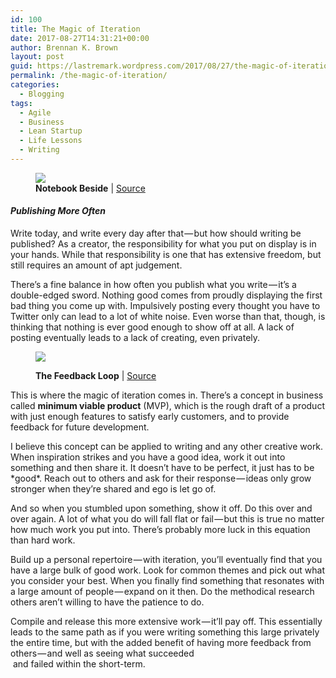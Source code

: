 ```yaml
---
id: 100
title: The Magic of Iteration
date: 2017-08-27T14:31:21+00:00
author: Brennan K. Brown
layout: post
guid: https://lastremark.wordpress.com/2017/08/27/the-magic-of-iteration/
permalink: /the-magic-of-iteration/
categories:
  - Blogging
tags:
  - Agile
  - Business
  - Lean Startup
  - Life Lessons
  - Writing
---
```


<figure class="wp-caption"><img data-width="3000" data-height="2000" src="https://cdn-images-1.medium.com/max/2560/1*2Vc_JahnY6Xt1QtZ_ZNpFQ.png" /><figcaption class="wp-caption-text"><b>Notebook Beside</b> |&nbsp;<a href="https://www.pexels.com/photo/notebook-beside-the-iphone-on-table-196644/" target="_blank" rel="noopener noreferrer">Source</a></figcaption></figure> 

#### _Publishing More&nbsp;Often_

<span>W</span>rite today, and write every day after that — but how should writing be published? As a creator, the responsibility for what you put on display is in your hands. While that responsibility is one that has extensive freedom, but still requires an amount of apt judgement.

There’s a fine balance in how often you publish what you write — it’s a double-edged sword. Nothing good comes from proudly displaying the first bad thing you come up with. Impulsively posting every thought you have to Twitter only can lead to a lot of white noise. Even worse than that, though, is thinking that nothing is ever good enough to show off at all. A lack of posting eventually leads to a lack of creating, even privately.
<figure class="wp-caption">

<!--more-->

<img data-width="1600" data-height="1038" src="https://cdn-images-1.medium.com/max/600/1*hzoumyaG5FF9IeZT9IWPxQ.jpeg" /> <figcaption class="wp-caption-text"><b>The Feedback Loop</b> |&nbsp;<a href="https://www.dreamerux.com/articles/3t4adnn7887k2dz4j583e6bcdxyc8b" target="_blank" rel="noopener noreferrer">Source</a></figcaption></figure> 

This is where the magic of iteration comes in. There’s a concept in business called <b>minimum viable product</b> (MVP), which is the rough draft of a product with just enough features to satisfy early customers, and to provide feedback for future development.

I believe this concept can be applied to writing and any other creative work. When inspiration strikes and you have a good idea, work it out into something and then share it. It doesn’t have to be perfect, it just has to be \*good\*. Reach out to others and ask for their response — ideas only grow stronger when they’re shared and ego is let go of.

And so when you stumbled upon something, show it off. Do this over and over again. A lot of what you do will fall flat or fail — but this is true no matter how much work you put into. There’s probably more luck in this equation than hard work.

Build up a personal repertoire — with iteration, you’ll eventually find that you have a large bulk of good work. Look for common themes and pick out what you consider your best. When you finally find something that resonates with a large amount of people — expand on it then. Do the methodical research others aren’t willing to have the patience to do.

Compile and release this more extensive work — it’ll pay off. This essentially leads to the same path as if you were writing something this large privately the entire time, but with the added benefit of having more feedback from others — and well as seeing what succeeded&nbsp;  
&nbsp;and failed within the short-term.